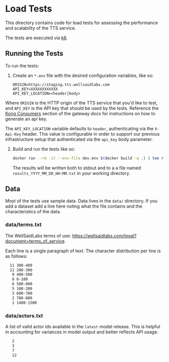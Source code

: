 # Load Tests

This directory contains code for load tests for assessing the performance and
scalability of the TTS service.

The tests are executed via [k6](https://k6.io).

## Running the Tests

To run the tests:

1. Create an `*.env` file with the desired configuration variables, like so:

   ```env
   ORIGIN=https://staging.tts.wellsaidlabs.com
   API_KEY=XXXXXXXXXXXX
   API_KEY_LOCATION=<header|body>
   ```

Where `ORIGIN` is the HTTP origin of the TTS service that you'd like to test,
and `API_KEY` is the API key that should be used by the tests. Reference the
[Kong Consumers](../ops/gateway/README.md) section of the gateway docs for
instructions on how to generate an api key.

The `API_KEY_LOCATION` variable defaults to `header`, authenticating via the
`X-Api-Key` header. This value is configurable in order to support our previous
infrastructure setup that authenticated via the `api_key` body parameter.

2. Build and run the tests like so:

   ```bash
   docker run --rm -it --env-file dev.env $(docker build -q .) | tee results_$(date +%Y_%m_%d_%H:%M).txt
   ```

   The results will be written both to stdout and to a a file named
   `results_YYYY_MM_DD_HH:MM.txt` in your working directory.

## Data

Most of the tests use sample data. Data lives in the `data/` directory. If you
add a dataset add a line here noting what the file contains and the
characteristics of the data.

### data/terms.txt

The WellSaidLabs terms of use:
https://wellsaidlabs.com/legal?document=terms_of_service.

Each line is a single paragraph of text. The character distribution per line is
as follows:

```txt
  11 300-400
  11 200-300
   9 400-500
   8 0-100
   6 500-600
   5 100-200
   3 600-700
   2 700-800
   1 1400-1500
```

### data/actors.txt

A list of valid actor ids available in the `latest` model release. This is
helpful in accounting for variances in model output and better reflects API
usage.

```txt
   2
   3
   7
   12
```
